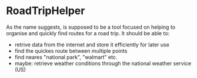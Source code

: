 # RoadTripHelper
As the name suggests, is supposed to be a tool focused on helping to organise and quickly find routes for a road trip.
It should be able to:
  - retrive data from the internet and store it efficiently for later use
  - find the quickes route between multiple points
  - find neares "national park", "walmart" etc.
  - maybe: retrieve weather conditions through the national weather service (US)
  

